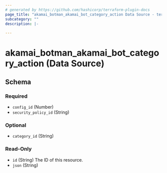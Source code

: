 ```yaml
---
# generated by https://github.com/hashicorp/terraform-plugin-docs
page_title: "akamai_botman_akamai_bot_category_action Data Source - terraform-provider-akamai"
subcategory: ""
description: |-
  
---
```


# akamai_botman_akamai_bot_category_action (Data Source)





<!-- schema generated by tfplugindocs -->
## Schema

### Required

- `config_id` (Number)
- `security_policy_id` (String)

### Optional

- `category_id` (String)

### Read-Only

- `id` (String) The ID of this resource.
- `json` (String)
